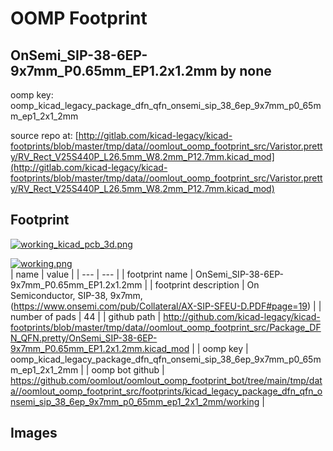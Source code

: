 # OOMP Footprint  
## OnSemi_SIP-38-6EP-9x7mm_P0.65mm_EP1.2x1.2mm  by none  
  
oomp key: oomp_kicad_legacy_package_dfn_qfn_onsemi_sip_38_6ep_9x7mm_p0_65mm_ep1_2x1_2mm  
  
source repo at: [http://gitlab.com/kicad-legacy/kicad-footprints/blob/master/tmp/data//oomlout_oomp_footprint_src/Varistor.pretty/RV_Rect_V25S440P_L26.5mm_W8.2mm_P12.7mm.kicad_mod](http://gitlab.com/kicad-legacy/kicad-footprints/blob/master/tmp/data//oomlout_oomp_footprint_src/Varistor.pretty/RV_Rect_V25S440P_L26.5mm_W8.2mm_P12.7mm.kicad_mod)  
## Footprint  
  
[![working_kicad_pcb_3d.png](working_kicad_pcb_3d_600.png)](working_kicad_pcb_3d.png)  
  
[![working.png](working_600.png)](working.png)  
| name | value | 
| --- | --- | 
| footprint name | OnSemi_SIP-38-6EP-9x7mm_P0.65mm_EP1.2x1.2mm | 
| footprint description | On Semiconductor, SIP-38, 9x7mm, (https://www.onsemi.com/pub/Collateral/AX-SIP-SFEU-D.PDF#page=19) | 
| number of pads | 44 | 
| github path | http://github.com/kicad-legacy/kicad-footprints/blob/master/tmp/data//oomlout_oomp_footprint_src/Package_DFN_QFN.pretty/OnSemi_SIP-38-6EP-9x7mm_P0.65mm_EP1.2x1.2mm.kicad_mod | 
| oomp key | oomp_kicad_legacy_package_dfn_qfn_onsemi_sip_38_6ep_9x7mm_p0_65mm_ep1_2x1_2mm | 
| oomp bot github | https://github.com/oomlout/oomlout_oomp_footprint_bot/tree/main/tmp/data//oomlout_oomp_footprint_src/footprints/kicad_legacy_package_dfn_qfn_onsemi_sip_38_6ep_9x7mm_p0_65mm_ep1_2x1_2mm/working | 
## Images  
